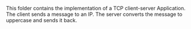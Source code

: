 This folder contains the implementation of a TCP client-server Application. The client sends a message to an IP. The server converts the message to uppercase and sends it back.
